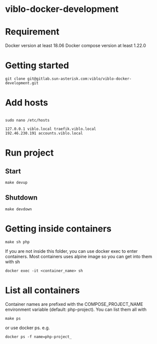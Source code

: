 # viblo-docker-development

# Requirement

Docker version at least 18.06
Docker compose version at least 1.22.0

# Getting started

`git clone git@gitlab.sun-asterisk.com:viblo/viblo-docker-development.git`

# Add hosts

```

sudo nano /etc/hosts
 
127.0.0.1 viblo.local traefik.viblo.local
192.46.230.191 accounts.viblo.local

```

# Run project
## Start

`make devup`

## Shutdown

`make devdown`

# Getting inside containers

`make sh php`

If you are not inside this folder, you can use docker exec to enter containers. Most containers uses alpine image so you can get into them with sh

`docker exec -it <container_name> sh`

# List all containers

Container names are prefixed with the COMPOSE_PROJECT_NAME environment variable (default: php-project). You can list them all with

`make ps`

or use docker ps. e.g.

`docker ps -f name=php-project_`
